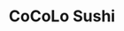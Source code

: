 ---
layout: place
title: "CoCoLo Sushi"
permalink: /delaware/bethany-beach/cocolo-sushi.html
stateAbbr: DE
stateName: Delaware
cityName: Bethany Beach
seo:
  name: "CoCoLo Sushi"
  type: Restaurant
  links: http://cocolosushi.com/
description: "CoCoLo Sushi serves delicious sushi in Bethany Beach, Delaware. Try fresh Japanese dishes for a great dining experience. Available for takeout, and dinner."
place_id: ChIJ11NJLQzOuIkRtfkdehrlVaU
photos:
  - name: >-
      places/ChIJ11NJLQzOuIkRtfkdehrlVaU/photos/AeeoHcJZNWJgDxlgePFJ6XpUWqAGAnU3-fGNVWe5RBNxTTm6PSSpfAEWIX_K-yUZYmbPoNEhhYFyi5nE7qzZyqaALYXsv1j4OEqHXAxGzpqzBOIR7aJgOh2kDI2ddz-otqUbEL4xnQsCxnGifmWpUul9vAB67oc14wS-DKIxN_IPTj8DiztIwnLV3NNCFmdHDNhKKdQgygMUg12nldK349bQbDUdFtoO0yiIYYmSxnN9QyaNliORmPFBzTtrQA_rPJYvX33Pbl95pTRruUNZx2Qd-jZW7pZmbZdO6RuhoiM34dGdxC46Tk3CUdzXK-AmJJtq8n8IVOH3yU0mE8akkQEco5ApBnvIi_8UAg6URd_RRAgRmCg7ur7G0mMqhVtLq0GTmmvTNppIrYV77dcOcRnDD_FJltRI0ZG1f_mi1k2ldHLE84NO
    widthPx: 1583
    heightPx: 1571
    authorAttributions:
      - displayName: Christine Lorraine Morgan
        uri: https://maps.google.com/maps/contrib/101950557113908375418
        photoUri: >-
          https://lh3.googleusercontent.com/a-/ALV-UjW0twpiWqRlmL5PAuB-q9FtNk4a8HK7O11y2VEtnflBa6zdY_mc8Q=s100-p-k-no-mo
    flagContentUri: >-
      https://www.google.com/local/imagery/report/?cb_client=maps_api_places.places_api&image_key=!1e10!2sCIHM0ogKEICAgIDEp77wiQE&hl=en-US
    googleMapsUri: >-
      https://www.google.com/maps/place//data=!3m4!1e2!3m2!1sCIHM0ogKEICAgIDEp77wiQE!2e10!4m2!3m1!1s0x89b8ce0c2d4953d7:0xa555e51a7a1df9b5
  - name: >-
      places/ChIJ11NJLQzOuIkRtfkdehrlVaU/photos/AeeoHcI5amCp8CgZHbgWoN3gzxYkl0dKfUdieUtxuY3iBXAY781Fya1bGiHXk-E2p9JFArM6SysMr0xNFzbzDpnLwH3FXZqAwzMDLhmQ4TRqhN5n5OdMEbePYvjPWMOt5Lyn-AA8hneNblRGRs6ysYRW85i3VHLHKHd7atdP6uVi8oGBQyPJyS_8MDqAT7Ns__z8jFadyPf6CTr5Zzk5h17yvc6TUhkhn0FBq5pScq6waSZa45CyCHh2cXBObT8fDlHvSO8O5dYWIC6ZAcY7zXwLZG9k2VhBZ59qbDxGNnYfBgnc5Q
    widthPx: 2003
    heightPx: 2671
    authorAttributions:
      - displayName: CoCoLo Sushi
        uri: https://maps.google.com/maps/contrib/107176601936782235034
        photoUri: >-
          https://lh3.googleusercontent.com/a/ACg8ocLfRU1jgZ3GhB5wsVg9A1v_YUpVaUM0pxNrFRXNBvCieuEd5A=s100-p-k-no-mo
    flagContentUri: >-
      https://www.google.com/local/imagery/report/?cb_client=maps_api_places.places_api&image_key=!1e10!2sAF1QipM7VQpb9_FMDDWl3Ug9JmEld9kqMGYGGGbt0BZe&hl=en-US
    googleMapsUri: >-
      https://www.google.com/maps/place//data=!3m4!1e2!3m2!1sAF1QipM7VQpb9_FMDDWl3Ug9JmEld9kqMGYGGGbt0BZe!2e10!4m2!3m1!1s0x89b8ce0c2d4953d7:0xa555e51a7a1df9b5
  - name: >-
      places/ChIJ11NJLQzOuIkRtfkdehrlVaU/photos/AeeoHcKcCir0zBwtzRZh4uTasm9-m9EgekgtuJLl1Ya9Are_Pnh8ykIenxwvC9bjYRScg6Etb6OaKy8tSHQA6ZtyeokvlxzE5OIrgi7JEH_1p6bdBNBZw_323roKHpAniI2SE8Ay-WuLHSheM9BWFSn4LcLbW5_VizzZ327OCCCCdiM1y-28MqM1u-6hFZcUOrQvb4LKTON4GM5zJ7N1-Jz_mocNu4B5_JkKrskOjdqbj7tHkEkW3LsHhHF_7qbRR83dRyURVDSW9N5IQ4nPZNS4LezWcP-67PM7y9PCLKYL5lOfnOLhlmWJZ-3y-dyjXvTApj2bAPKkpdraNRTOX4Gw1bWmuKv0caYmDgmZscDW8BYWHosya-BF9dzyGXFqDGgMPBBRHHrJx7QcItNcJEwxMeWRpaNnkuz1RzNbduItYA4Axg
    widthPx: 3024
    heightPx: 4032
    authorAttributions:
      - displayName: Don DiGiovanni
        uri: https://maps.google.com/maps/contrib/114553396313888868151
        photoUri: >-
          https://lh3.googleusercontent.com/a/ACg8ocJ4lpXYl-xn69omU8CEl4JB0K1vKgKadnsoLa5MZtdGhvol=s100-p-k-no-mo
    flagContentUri: >-
      https://www.google.com/local/imagery/report/?cb_client=maps_api_places.places_api&image_key=!1e10!2sCIHM0ogKEICAgICb6pWVFg&hl=en-US
    googleMapsUri: >-
      https://www.google.com/maps/place//data=!3m4!1e2!3m2!1sCIHM0ogKEICAgICb6pWVFg!2e10!4m2!3m1!1s0x89b8ce0c2d4953d7:0xa555e51a7a1df9b5
  - name: >-
      places/ChIJ11NJLQzOuIkRtfkdehrlVaU/photos/AeeoHcJxjsBKqKxqlltT_DqRDAVS1OKPU-mDL5vzoGi-KmO_qR4roknMyQsMRIK6oY2HcBPMAxdce12iPiQsWKmw65ASF5lrsMi2sRKTpeGT8l5UJymgRXp7RGl3k4zkEfaBhPhQ5-xorS_y5pdhllkI76lHZKNEXCJjGsUzoBYCltzkDzQIDIh4dVhNJTZrZpAoFgdMtojdkB1tlGYpxdJTJfP0qk2AggiKbgZeZTWGgN9zN9r2SlNXemETEjbNCCUvTBeNPMz86JTX408NB3KKAbSAbayQOJLRuLFl3JR8YmwJZbNqPVHlYeq9mnJXR9EAjGu5k1iVagFc5XOtEmfasnnwF7NEUHB6s8U3fqoW5060veT3d_lnqKmvIsgPFQpC2rWWe0Iaqr3nflzQuw0uwNJj7UM1bkq-WdxxoWS9xCkPzY7h
    widthPx: 4032
    heightPx: 3024
    authorAttributions:
      - displayName: Rita Tortorelli
        uri: https://maps.google.com/maps/contrib/101328659508635982307
        photoUri: >-
          https://lh3.googleusercontent.com/a-/ALV-UjXFcefp6V44KWHIGjamcdVbIfDnSvObASCCgcEjL3UC2Py-y0AFQg=s100-p-k-no-mo
    flagContentUri: >-
      https://www.google.com/local/imagery/report/?cb_client=maps_api_places.places_api&image_key=!1e10!2sCIHM0ogKEICAgIC-r9OsmQE&hl=en-US
    googleMapsUri: >-
      https://www.google.com/maps/place//data=!3m4!1e2!3m2!1sCIHM0ogKEICAgIC-r9OsmQE!2e10!4m2!3m1!1s0x89b8ce0c2d4953d7:0xa555e51a7a1df9b5
  - name: >-
      places/ChIJ11NJLQzOuIkRtfkdehrlVaU/photos/AeeoHcIrhtkXiIASrSyd99fy59OmIubF37HlldiEXpoHk-QBKlDIwEZg54VpqYeSF1mdS5CaxAZLjEzpc0SG4t0DDs3UzX3h7_htRVYNVnTv7_FziRiPqhlW0hN9mHnYbXVPJyMKDMHZeZR4wQUEvLSB1_fesUTjEpWIcXtAcu0VDGUuk-jgLOa0jeRwEEK-ppjooEnio6HQs3JozOtQQBbqxZBIVnv1ILEaLbZG8r1UltNLkcjo0gcQb8TD7QDf7V2AHUM5NSZA-dqWvDiuUg6tacXCQ_z89oDtIqi7LUHVCUyXsUcMoaW9kHP8lKYlZ_MKQt8Vo8MiOGni6zVN5ut77OfzqUzrREyCfvcaXdu6C62XHM5y4h45ehhtPrLw6Uch1VvxhHV1QWovgrojyB7KVPMyKZVkD27hVqwGUKhqgRKKMA
    widthPx: 3000
    heightPx: 4000
    authorAttributions:
      - displayName: P K
        uri: https://maps.google.com/maps/contrib/111813484036434572938
        photoUri: >-
          https://lh3.googleusercontent.com/a/ACg8ocLUsEpfJjtECrZHObvbyp4s_P8znUucdY9u06s1LEZeShAMCQ=s100-p-k-no-mo
    flagContentUri: >-
      https://www.google.com/local/imagery/report/?cb_client=maps_api_places.places_api&image_key=!1e10!2sCIHM0ogKEICAgICxlvvtQQ&hl=en-US
    googleMapsUri: >-
      https://www.google.com/maps/place//data=!3m4!1e2!3m2!1sCIHM0ogKEICAgICxlvvtQQ!2e10!4m2!3m1!1s0x89b8ce0c2d4953d7:0xa555e51a7a1df9b5
  - name: >-
      places/ChIJ11NJLQzOuIkRtfkdehrlVaU/photos/AeeoHcKJBs5ElObTx1TdHkCoUKct-nIvO4BhZ_SsA7bP1gD8tY2twFhnGC_Xg0AqE02hNSmEb3uNGuR0XB_39JMQoZRmlUAY1dberTwAehQ5hr2zjQFFGCufZTVHf4_l76eOv28XppBfCR9UoYU2OdEe4q-WilrQMLCDhgJ7wId8FdrCj1itma4kn5dqpRQebiNMu0WQVrDJtV4PjYQE6rXbYOACBE-Z-_A9YjGFQLg3rVE_u92EDa16GzVxnLupMIYM2Mbob6vUBgTnPYhlwKgA0jo1w9gKQO0mnWL3fO1G6Y9r0zW0OvxJt9GDUqa2zYBz4eNfX07c9i5Zen9Usvy-r1MDFtyf0MkV63nVRx2kERqXs1KqKeM_xDaX_rAC6ijkGDExoe5WcJcugje4IWg9ZlK_o9tjNAG7aRPvn59LkmnxNA
    widthPx: 4032
    heightPx: 3024
    authorAttributions:
      - displayName: Emily Waters
        uri: https://maps.google.com/maps/contrib/101756652791617747613
        photoUri: >-
          https://lh3.googleusercontent.com/a-/ALV-UjUb2K_zNaNzP6Peg8ap7E7n46E0kgToGzzF6hqKZM7cD-CB2Iwz=s100-p-k-no-mo
    flagContentUri: >-
      https://www.google.com/local/imagery/report/?cb_client=maps_api_places.places_api&image_key=!1e10!2sCIHM0ogKEICAgIDkocmBVg&hl=en-US
    googleMapsUri: >-
      https://www.google.com/maps/place//data=!3m4!1e2!3m2!1sCIHM0ogKEICAgIDkocmBVg!2e10!4m2!3m1!1s0x89b8ce0c2d4953d7:0xa555e51a7a1df9b5
  - name: >-
      places/ChIJ11NJLQzOuIkRtfkdehrlVaU/photos/AeeoHcKwhijVmRq5CXNWvQkZ9G-hjizm4DMzGim3PYmtKVtyyVg9mU1qwukKUMyG06EBMY7IYyQzM-Z7u3iJylynnRwpQCW0OfZeBpy8OMlwd2_lBTg77_eHJ95NHzzk4OIWPiV_WMr1P9GQ1B-8_yR5fzadd3upVR7c-cjdKnTpmnKxGeebyFXkhVlZFbCttDmDkmGRnntynzxsrCEMONkOtKZyxhZRMYBdUwl8uWQ-n8bKeHQaXfHYMrU8zIgBeya1VN9jDLDnmRdVtAS05XwiyMQZbFA1NYO4ZHQSU7GJInvXODbMdd5m4-QpNR3eFRV3BW1Bi4N84-u8CSXHc9zYNsEGM8kmW5QV0dX9ZlDUpHOTq50TT8dPiVTxG7hizM89wDv-AkqvJF_h_meKdlel4MnDcrPCdia5QPdE6fmiuf0mlg
    widthPx: 4032
    heightPx: 3024
    authorAttributions:
      - displayName: Rita Tortorelli
        uri: https://maps.google.com/maps/contrib/101328659508635982307
        photoUri: >-
          https://lh3.googleusercontent.com/a-/ALV-UjXFcefp6V44KWHIGjamcdVbIfDnSvObASCCgcEjL3UC2Py-y0AFQg=s100-p-k-no-mo
    flagContentUri: >-
      https://www.google.com/local/imagery/report/?cb_client=maps_api_places.places_api&image_key=!1e10!2sCIHM0ogKEICAgID2m9CSeA&hl=en-US
    googleMapsUri: >-
      https://www.google.com/maps/place//data=!3m4!1e2!3m2!1sCIHM0ogKEICAgID2m9CSeA!2e10!4m2!3m1!1s0x89b8ce0c2d4953d7:0xa555e51a7a1df9b5
  - name: >-
      places/ChIJ11NJLQzOuIkRtfkdehrlVaU/photos/AeeoHcIY1d06j6IDCIwA9A6Sa1CO5zN8FktzNbgzx1JNxx4RWbAvSPR_9RM7j2Bdm7n1PI4edXglGQ2SKRP6pfSP-kDpjOqlaMog9BCntFfKrXWev_r_AEC_H4DUBB5bEPYRXwGGGQeg5BfUezxpovInPiTXCEmp5C2Ihb_z8w0PWqEi8TDsBnx7bKfm_VHZ9XAcOiaPQB0SdrFF9WKKmm0QbG4URxbH2kzTNIzE56pGelIYgbuGLnxjJFWwL7A76juCG15-DxU1WcXL3ZlW40VhqsPEjCTaa5sNysIFBOMIa5kXzefB907uOTna3ljoqz8ErneuVdj0k5QqPWO1MMw3VXXGvBk4-o_wZrDA2HrNSl8gs5qKoFEpm5i_iANmrCaRE1re9L2xbbJHEQPJ1OKTlS8cUGfz6aQ3XUhU5plHH4ItKXu-
    widthPx: 1080
    heightPx: 1291
    authorAttributions:
      - displayName: Larry Marhefka
        uri: https://maps.google.com/maps/contrib/103295946103406307139
        photoUri: >-
          https://lh3.googleusercontent.com/a-/ALV-UjW-S7kNCRrIOhHQlxnJcqzqZYvp9fvwv6Z70xO9PKQE7LjebY_J2Q=s100-p-k-no-mo
    flagContentUri: >-
      https://www.google.com/local/imagery/report/?cb_client=maps_api_places.places_api&image_key=!1e10!2sCIHM0ogKEICAgIC3-JG03wE&hl=en-US
    googleMapsUri: >-
      https://www.google.com/maps/place//data=!3m4!1e2!3m2!1sCIHM0ogKEICAgIC3-JG03wE!2e10!4m2!3m1!1s0x89b8ce0c2d4953d7:0xa555e51a7a1df9b5
  - name: >-
      places/ChIJ11NJLQzOuIkRtfkdehrlVaU/photos/AeeoHcISH-iwewWBa9c15OizftSHPjrwsj-F2QEVaigOeHU74R79C0w8qoL-qbFvliN26C5YafKB26h0v8AsDYyf0V-gE1icXKei20NnKVxKB3o1FQAQGWhucWplV0xa-JoOIHPmWjDhlQe-LHhwGUPkRwQ28NsPKiaHCRGDygLdoPK6wKmXaA05nTt5-N9owizHvpEQ4bCrAdRFo0gc_zzcLLFXZYETleKt8UjowhOwzJzUMUByg0S6Rz3R9o3GGGT1iW7MsHjBuk9Co1T6LN8xmWl2QCZYfTUCuFgwdZXJgrNZL18FLutqw1RLUELYPRc-W5yRwtyyC4HKscx5L4pvqfEMp-epgN-3mrmaQJMXM9Eh73Fv-IcLmVIPmF6dC6c3AQz5E5-Y42tPBjY7cstFhJ7oAaOBVi_INtU1i4e56Hduoh9t
    widthPx: 1920
    heightPx: 1080
    authorAttributions:
      - displayName: Daisy Hora (My Helping Hands LLC)
        uri: https://maps.google.com/maps/contrib/117256949184456511397
        photoUri: >-
          https://lh3.googleusercontent.com/a-/ALV-UjUN1hOay51NV9vLKrocYz8OoTZ6S0sntnnt_BVp1HliEc2If0D_Vg=s100-p-k-no-mo
    flagContentUri: >-
      https://www.google.com/local/imagery/report/?cb_client=maps_api_places.places_api&image_key=!1e10!2sCIHM0ogKEICAgIDkyIWE-QE&hl=en-US
    googleMapsUri: >-
      https://www.google.com/maps/place//data=!3m4!1e2!3m2!1sCIHM0ogKEICAgIDkyIWE-QE!2e10!4m2!3m1!1s0x89b8ce0c2d4953d7:0xa555e51a7a1df9b5
  - name: >-
      places/ChIJ11NJLQzOuIkRtfkdehrlVaU/photos/AeeoHcIarWo7gMelqLsz347ZD57fvW_6gqW4_e_8DDxv80crf0x6L7fCXWM58dowFhC17hODFeIoe1ensvi5b_Jt5qFJs6z7dutt6Tp6Y8DfxtxHuviFjl8EBUVN4i7xJ6wORMsMqgzhOj0qVxiQYP2PyExTsY1r4Vn11G3UqTBd781d454Zgwf9X4iQSGTB0Pch6WGWHz7etlHCkMGfooRZgvGoUqFnhFvd8yHPMSUqHo1gskm6vQ5H5vhpRwbxEoVFXkxpgvvTGUd6T9LKSDoTg9RtP9YreRKj4laeBD5HhcskVzu868DNaz67GLpzddOblmuYjq_1bYOzWhEVs3TeuZ7M7kasKMoJzgm5jd6gbNiwCCyH057FEMX9P2qubsGk6_IbLsnqRyxBEAtvC_fT7_zmXQDxSpwulHeSTsSJKRhrE5hR
    widthPx: 3024
    heightPx: 4032
    authorAttributions:
      - displayName: Christina Chastain
        uri: https://maps.google.com/maps/contrib/109599126959984791372
        photoUri: >-
          https://lh3.googleusercontent.com/a-/ALV-UjUNBIFPRkYycOJzHr5X8gTpryqqCDT-dIKv3Dr_9fMpzjRoZSWiyA=s100-p-k-no-mo
    flagContentUri: >-
      https://www.google.com/local/imagery/report/?cb_client=maps_api_places.places_api&image_key=!1e10!2sCIHM0ogKEICAgICcpu7L0AE&hl=en-US
    googleMapsUri: >-
      https://www.google.com/maps/place//data=!3m4!1e2!3m2!1sCIHM0ogKEICAgICcpu7L0AE!2e10!4m2!3m1!1s0x89b8ce0c2d4953d7:0xa555e51a7a1df9b5
address: 776 Garfield Pkwy, Bethany Beach, DE 19930, USA
street: 776 Garfield Pkwy
city: Bethany Beach
state: DE
zip: '19930'
country: USA
neighborhood: null
latitude: '38.540023'
longitude: '-75.071082'
accessibility_options:
  wheelchairAccessibleParking: true
  wheelchairAccessibleEntrance: true
business_status: OPERATIONAL
name: CoCoLo Sushi
google_maps_links:
  directionsUri: >-
    https://www.google.com/maps/dir//''/data=!4m7!4m6!1m1!4e2!1m2!1m1!1s0x89b8ce0c2d4953d7:0xa555e51a7a1df9b5!3e0
  placeUri: https://maps.google.com/?cid=11913680291159210421
  writeAReviewUri: >-
    https://www.google.com/maps/place//data=!4m3!3m2!1s0x89b8ce0c2d4953d7:0xa555e51a7a1df9b5!12e1
  reviewsUri: >-
    https://www.google.com/maps/place//data=!4m4!3m3!1s0x89b8ce0c2d4953d7:0xa555e51a7a1df9b5!9m1!1b1
  photosUri: >-
    https://www.google.com/maps/place//data=!4m3!3m2!1s0x89b8ce0c2d4953d7:0xa555e51a7a1df9b5!10e5
primary_type: Sushi Restaurant
opening_hours:
  regular: null
  current: null
secondary_opening_hours:
  regular:
    weekdayDescriptions: null
    type: null
  current:
    weekdayDescriptions: null
    type: null
phone: (302) 829-8784
price_level: PRICE_LEVEL_MODERATE
price_range: null
rating: '4.5'
rating_count: 0
website: http://cocolosushi.com/
reviews:
  - name: >-
      places/ChIJ11NJLQzOuIkRtfkdehrlVaU/reviews/ChZDSUhNMG9nS0VJQ0FnSUMzME5pbk5REAE
    relativePublishTimeDescription: 5 months ago
    rating: 5
    text:
      text: >-
        Jennifer, our server, was very knowledgeable and helpful as it was our
        first time there. The atmosphere was comfortable and relaxed. The food
        was super fresh, and the flavors were on point. Topped it all off with a
        great dessert.   Unfortunately, they have no espresso.
      languageCode: en
    originalText:
      text: >-
        Jennifer, our server, was very knowledgeable and helpful as it was our
        first time there. The atmosphere was comfortable and relaxed. The food
        was super fresh, and the flavors were on point. Topped it all off with a
        great dessert.   Unfortunately, they have no espresso.
      languageCode: en
    authorAttribution:
      displayName: Larry Marhefka
      uri: https://www.google.com/maps/contrib/103295946103406307139/reviews
      photoUri: >-
        https://lh3.googleusercontent.com/a-/ALV-UjW-S7kNCRrIOhHQlxnJcqzqZYvp9fvwv6Z70xO9PKQE7LjebY_J2Q=s128-c0x00000000-cc-rp-mo-ba4
    publishTime: '2024-11-02T18:29:29.104198Z'
    flagContentUri: >-
      https://www.google.com/local/review/rap/report?postId=ChZDSUhNMG9nS0VJQ0FnSUMzME5pbk5REAE&d=17924085&t=1
    googleMapsUri: >-
      https://www.google.com/maps/reviews/data=!4m6!14m5!1m4!2m3!1sChZDSUhNMG9nS0VJQ0FnSUMzME5pbk5REAE!2m1!1s0x89b8ce0c2d4953d7:0xa555e51a7a1df9b5
  - name: >-
      places/ChIJ11NJLQzOuIkRtfkdehrlVaU/reviews/ChdDSUhNMG9nS0VJQ0FnTUR3MmNxWmtnRRAB
    relativePublishTimeDescription: 2 weeks ago
    rating: 3
    text:
      text: >-
        I was greeted but then had to wait 10-15  minutes to be sat. It’s off
        season now and there are maybe ONLY 5 (2) top tables in the restaurant
        currently eating. I then waited 30 more minutes for my order of sushi
        rolls while other people whom were sat after me already had been served
        their meals. To say, I’m frustrated and disappointed is an
        understatement. I will admit the sushi was exceptional but the service &
        communication was lacking!!
      languageCode: en
    originalText:
      text: >-
        I was greeted but then had to wait 10-15  minutes to be sat. It’s off
        season now and there are maybe ONLY 5 (2) top tables in the restaurant
        currently eating. I then waited 30 more minutes for my order of sushi
        rolls while other people whom were sat after me already had been served
        their meals. To say, I’m frustrated and disappointed is an
        understatement. I will admit the sushi was exceptional but the service &
        communication was lacking!!
      languageCode: en
    authorAttribution:
      displayName: Christy Williams
      uri: https://www.google.com/maps/contrib/114080504570519164362/reviews
      photoUri: >-
        https://lh3.googleusercontent.com/a-/ALV-UjWILgLK9ClG3o1VWYdSHE7wiFWqGEk8TG_0-wlrW7TLP4nC4DT-OA=s128-c0x00000000-cc-rp-mo
    publishTime: '2025-03-26T22:59:14.857881Z'
    flagContentUri: >-
      https://www.google.com/local/review/rap/report?postId=ChdDSUhNMG9nS0VJQ0FnTUR3MmNxWmtnRRAB&d=17924085&t=1
    googleMapsUri: >-
      https://www.google.com/maps/reviews/data=!4m6!14m5!1m4!2m3!1sChdDSUhNMG9nS0VJQ0FnTUR3MmNxWmtnRRAB!2m1!1s0x89b8ce0c2d4953d7:0xa555e51a7a1df9b5
  - name: >-
      places/ChIJ11NJLQzOuIkRtfkdehrlVaU/reviews/ChdDSUhNMG9nS0VJQ0FnSUNiNnBXVnBnRRAB
    relativePublishTimeDescription: 8 months ago
    rating: 5
    text:
      text: >-
        Absolutely loved this place!  Went in last minute to try it out. The
        food was excellent!!  Can’t wait to go back. If you are in Bethany and
        like Sushi it is a must try!
      languageCode: en
    originalText:
      text: >-
        Absolutely loved this place!  Went in last minute to try it out. The
        food was excellent!!  Can’t wait to go back. If you are in Bethany and
        like Sushi it is a must try!
      languageCode: en
    authorAttribution:
      displayName: Don DiGiovanni
      uri: https://www.google.com/maps/contrib/114553396313888868151/reviews
      photoUri: >-
        https://lh3.googleusercontent.com/a/ACg8ocJ4lpXYl-xn69omU8CEl4JB0K1vKgKadnsoLa5MZtdGhvol=s128-c0x00000000-cc-rp-mo
    publishTime: '2024-07-25T22:24:10.516089Z'
    flagContentUri: >-
      https://www.google.com/local/review/rap/report?postId=ChdDSUhNMG9nS0VJQ0FnSUNiNnBXVnBnRRAB&d=17924085&t=1
    googleMapsUri: >-
      https://www.google.com/maps/reviews/data=!4m6!14m5!1m4!2m3!1sChdDSUhNMG9nS0VJQ0FnSUNiNnBXVnBnRRAB!2m1!1s0x89b8ce0c2d4953d7:0xa555e51a7a1df9b5
  - name: >-
      places/ChIJ11NJLQzOuIkRtfkdehrlVaU/reviews/ChZDSUhNMG9nS0VJQ0FnTURRdWNHN1N3EAE
    relativePublishTimeDescription: a month ago
    rating: 5
    text:
      text: >-
        Truly the best sushi… truly. Not even in the area but in general. Don’t
        listen to the bad reviews, coming from people who review CVS lol. I do
        wish, however, they’d come up with a system to better accommodate take
        out, and that they’d be open on Sundays 😩.
      languageCode: en
    originalText:
      text: >-
        Truly the best sushi… truly. Not even in the area but in general. Don’t
        listen to the bad reviews, coming from people who review CVS lol. I do
        wish, however, they’d come up with a system to better accommodate take
        out, and that they’d be open on Sundays 😩.
      languageCode: en
    authorAttribution:
      displayName: Ray
      uri: https://www.google.com/maps/contrib/112872952828196303269/reviews
      photoUri: >-
        https://lh3.googleusercontent.com/a/ACg8ocLYgi2Rd1bIf_P-k3bqP4wTQIDjJakAx39WnWKJlAZQxu5_2_I=s128-c0x00000000-cc-rp-mo
    publishTime: '2025-03-12T07:49:10.113789Z'
    flagContentUri: >-
      https://www.google.com/local/review/rap/report?postId=ChZDSUhNMG9nS0VJQ0FnTURRdWNHN1N3EAE&d=17924085&t=1
    googleMapsUri: >-
      https://www.google.com/maps/reviews/data=!4m6!14m5!1m4!2m3!1sChZDSUhNMG9nS0VJQ0FnTURRdWNHN1N3EAE!2m1!1s0x89b8ce0c2d4953d7:0xa555e51a7a1df9b5
  - name: >-
      places/ChIJ11NJLQzOuIkRtfkdehrlVaU/reviews/ChZDSUhNMG9nS0VJQ0FnTURBXzVHdFVBEAE
    relativePublishTimeDescription: 3 weeks ago
    rating: 5
    text:
      text: The best sushi 🍣  in the the area.  We go there all the time.
      languageCode: en
    originalText:
      text: The best sushi 🍣  in the the area.  We go there all the time.
      languageCode: en
    authorAttribution:
      displayName: Steve Berg
      uri: https://www.google.com/maps/contrib/101701759282737905420/reviews
      photoUri: >-
        https://lh3.googleusercontent.com/a/ACg8ocKD0ADv9hrrPV3KdygpMu0f5pEYCu46MNnh0igu6pX48pBxtw=s128-c0x00000000-cc-rp-mo-ba5
    publishTime: '2025-03-21T23:57:40.240019Z'
    flagContentUri: >-
      https://www.google.com/local/review/rap/report?postId=ChZDSUhNMG9nS0VJQ0FnTURBXzVHdFVBEAE&d=17924085&t=1
    googleMapsUri: >-
      https://www.google.com/maps/reviews/data=!4m6!14m5!1m4!2m3!1sChZDSUhNMG9nS0VJQ0FnTURBXzVHdFVBEAE!2m1!1s0x89b8ce0c2d4953d7:0xa555e51a7a1df9b5
parking_options:
  freeParkingLot: true
  freeStreetParking: true
payment_options:
  acceptsCreditCards: true
  acceptsDebitCards: true
  acceptsCashOnly: false
  acceptsNfc: false
allow_dogs: null
curbside_pickup: false
delivery: false
dine_in: true
good_for_children: null
good_for_groups: null
good_for_sports: false
live_music: false
menu_for_children: false
outdoor_seating: false
reservable: true
restroom: true
serves_beer: true
serves_breakfast: false
serves_brunch: false
serves_cocktails: true
serves_coffee: null
serves_dinner: true
serves_dessert: true
serves_lunch: null
serves_vegetarian_food: null
serves_wine: true
takeout: true
update_category: essentials
summary: null

---